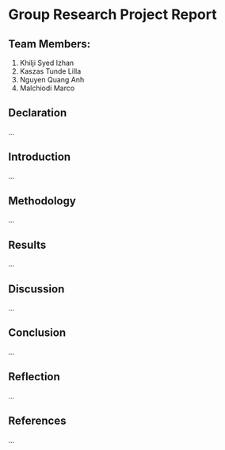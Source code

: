 # Group Research Project Report

## Team Members:
1. Khilji Syed Izhan
2. Kaszas Tunde Lilla
3. Nguyen Quang Anh
4. Malchiodi Marco

## Declaration
... 

## Introduction
...

## Methodology
... 

## Results
... 

## Discussion
... 

## Conclusion
... 

## Reflection
... 

## References
... 